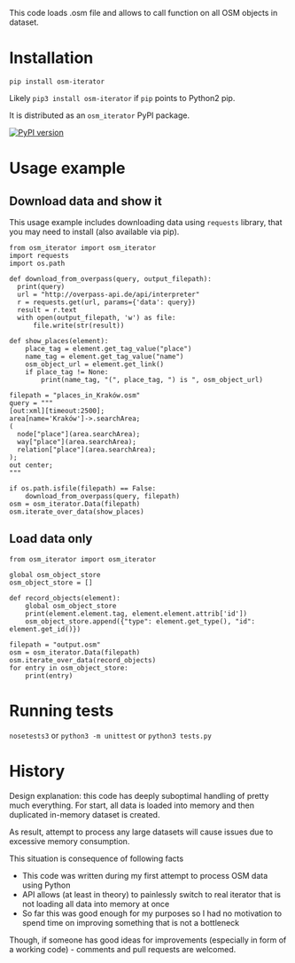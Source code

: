 This code loads .osm file and allows to call function on all OSM objects in dataset.

# Installation

`pip install osm-iterator`

Likely `pip3 install osm-iterator` if `pip` points to Python2 pip.

It is distributed as an `osm_iterator` PyPI package.

[![PyPI version](https://badge.fury.io/py/osm-iterator.svg)](https://pypi.org/project/osm-iterator/)

# Usage example

## Download data and show it
This usage example includes downloading data using `requests` library, that you may need to install (also available via pip).
```
from osm_iterator import osm_iterator
import requests
import os.path

def download_from_overpass(query, output_filepath):
  print(query)
  url = "http://overpass-api.de/api/interpreter"
  r = requests.get(url, params={'data': query})
  result = r.text
  with open(output_filepath, 'w') as file:
      file.write(str(result))

def show_places(element):
    place_tag = element.get_tag_value("place")
    name_tag = element.get_tag_value("name")
    osm_object_url = element.get_link()
    if place_tag != None:
        print(name_tag, "(", place_tag, ") is ", osm_object_url)

filepath = "places_in_Kraków.osm"
query = """
[out:xml][timeout:2500];
area[name='Kraków']->.searchArea;
(
  node["place"](area.searchArea);
  way["place"](area.searchArea);
  relation["place"](area.searchArea);
);
out center;
"""

if os.path.isfile(filepath) == False:
    download_from_overpass(query, filepath)
osm = osm_iterator.Data(filepath)
osm.iterate_over_data(show_places)
```

## Load data only

```
from osm_iterator import osm_iterator

global osm_object_store
osm_object_store = []

def record_objects(element):
    global osm_object_store
    print(element.element.tag, element.element.attrib['id'])
    osm_object_store.append({"type": element.get_type(), "id": element.get_id()})

filepath = "output.osm"
osm = osm_iterator.Data(filepath)
osm.iterate_over_data(record_objects)
for entry in osm_object_store:
    print(entry)
```

# Running tests

```nosetests3``` or ```python3 -m unittest``` or ```python3 tests.py```

# History

Design explanation: this code has deeply suboptimal handling of pretty much everything. For start, all data is loaded into memory and then duplicated in-memory dataset is created.

As result, attempt to process any large datasets will cause issues due to excessive memory consumption.

This situation is consequence of following facts

* This code was written during my first attempt to process OSM data using Python
* API allows (at least in theory) to painlessly switch to real iterator that is not loading all data into memory at once
* So far this was good enough for my purposes so I had no motivation to spend time on improving something that is not a bottleneck

Though, if someone has good ideas for improvements (especially in form of a working code) - comments and pull requests are welcomed.

